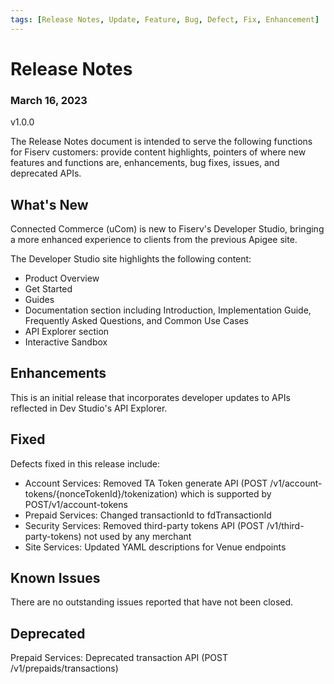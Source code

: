 ```yaml
---
tags: [Release Notes, Update, Feature, Bug, Defect, Fix, Enhancement]
---
```


# Release Notes

### March 16, 2023
v1.0.0

The Release Notes document is intended to serve the following functions for Fiserv customers: provide content highlights, pointers of where new features and functions are, enhancements, bug fixes, issues, and deprecated APIs.

## What's New

[Something new that was added or introduced like documents or services]: #
Connected Commerce (uCom) is new to Fiserv's Developer Studio, bringing a more enhanced experience to clients from the previous Apigee site.

The Developer Studio site highlights the following content:
* Product Overview
* Get Started
* Guides
* Documentation section including Introduction, Implementation Guide, Frequently Asked Questions, and Common Use Cases
* API Explorer section
* Interactive Sandbox

## Enhancements

[Description of an improvement or a change]: #

This is an initial release that incorporates developer updates to APIs reflected in Dev Studio's API Explorer.

## Fixed

[GitHub issue that was fixed. Possible GitHub issue link]: #

Defects fixed in this release include:
* Account Services: Removed TA Token generate API (POST /v1​/account-tokens​/{nonceTokenId}​/tokenization) which is supported by POST/v1/account-tokens
* Prepaid Services: Changed transactionId to fdTransactionId
* Security Services: Removed third-party tokens API (POST /v1/third-party-tokens) not used by any merchant
* Site Services: Updated YAML descriptions for Venue endpoints

## Known Issues

[A persistent issue that's known and not fixed]: #

There are no outstanding issues reported that have not been closed.

## Deprecated

[An endpoint or a payload field regarded as obsolete and best avoided]: #

Prepaid Services: Deprecated transaction API (POST /v1/prepaids/transactions)